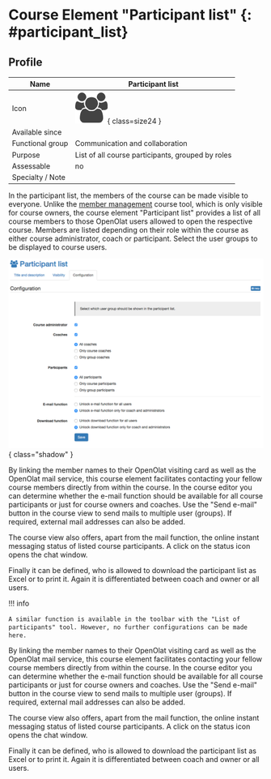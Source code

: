 #  Course Element "Participant list" {: #participant_list}

## Profile

Name | Participant list
---------|----------
Icon | ![Task Icon](assets/participant_list_icon.png){ class=size24 }
Available since | 
Functional group | Communication and collaboration
Purpose | List of all course participants, grouped by roles
Assessable | no
Specialty / Note |



In the participant list, the members of the course can be made visible to everyone. Unlike the [member management](../learningresources/Members_management.md) course tool, which is only visible for course owners, the course element "Participant list" provides a list of all course members to those OpenOlat users allowed to open the respective course. Members are listed depending on their role within the course as either course administrator, coach or participant. Select the user groups to be displayed to course users.

![Configuration options for paricipant list](assets/participant_list_config.png){ class="shadow" }

By linking the member names to their OpenOlat visiting card as well as the
OpenOlat mail service, this course element facilitates contacting your fellow
course members directly from within the course. In the course editor you can
determine whether the e-mail function should be available for all course
participants or just for course owners and coaches. Use the "Send e-mail"
button in the course view to send mails to multiple user (groups). If
required, external mail addresses can also be added.

The course view also offers, apart from the mail function, the online instant
messaging status of listed course participants. A click on the status icon
opens the chat window.

Finally it can be defined, who is allowed to download the participant list as
Excel or to print it. Again it is differentiated between coach and owner or
all users.

!!! info 

    A similar function is available in the toolbar with the "List of participants" tool. However, no further configurations can be made here.   

  

By linking the member names to their OpenOlat visiting card as well as the OpenOlat mail service, this course element facilitates contacting your fellow course members directly from within the course. In the course editor you can determine whether the e-mail function should be available for all course participants or just for course owners and coaches. Use the "Send e-mail" button in the course view to send mails to multiple user (groups). If required, external mail addresses can also be added.

The course view also offers, apart from the mail function, the online instant messaging status of listed course participants. A click on the status icon opens the chat window.

Finally it can be defined, who is allowed to download the participant list as Excel or to print it. Again it is differentiated between coach and owner or all users.